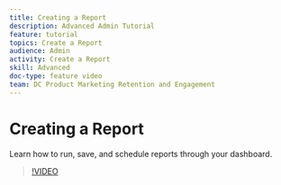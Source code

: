 ```yaml
---
title: Creating a Report
description: Advanced Admin Tutorial
feature: tutorial
topics: Create a Report
audience: Admin
activity: Create a Report
skill: Advanced
doc-type: feature video
team: DC Product Marketing Retention and Engagement
---
```


# Creating a Report

Learn how to run, save, and schedule reports through your dashboard.

>[!VIDEO](https://video.tv.adobe.com/v/17357?hidetitle=true)